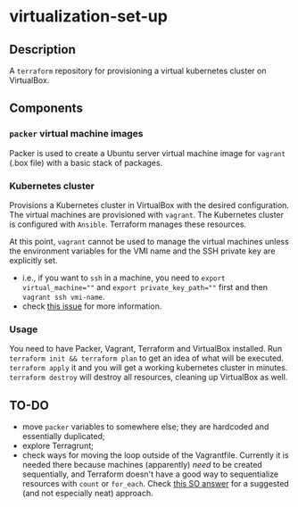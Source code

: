 # virtualization-set-up

## Description

A `terraform` repository for provisioning a virtual kubernetes cluster on VirtualBox.

## Components

### `packer` virtual machine images

Packer is used to create a Ubuntu server virtual machine image for `vagrant` (.box file) with a basic stack of packages.

### Kubernetes cluster

Provisions a Kubernetes cluster in VirtualBox with the desired configuration. The virtual machines are provisioned with `vagrant`. The Kubernetes cluster is configured with `Ansible`. Terraform manages these resources.

At this point, `vagrant` cannot be used to manage the virtual machines unless the environment variables for the VMI name and the SSH private key are explicitly set.

- i.e., if you want to `ssh` in a machine, you need to `export virtual_machine=""` and `export private_key_path=""` first and then `vagrant ssh vmi-name`.
- check [this issue](https://github.com/bmatcuk/terraform-provider-vagrant/issues/21) for more information.

### Usage

You need to have Packer, Vagrant, Terraform and VirtualBox installed.
Run `terraform init && terraform plan` to get an idea of what will be executed. `terraform apply` it and you will get a working kubernetes cluster in minutes. `terraform destroy` will destroy all resources, cleaning up VirtualBox as well.

## TO-DO

- move `packer` variables to somewhere else; they are hardcoded and essentially duplicated;
- explore Terragrunt;
- check ways for moving the loop outside of the Vagrantfile. Currently it is needed there because machines (apparently) _need_ to be created sequentially, and Terraform doesn't have a good way to sequentialize resources with `count` or `for_each`. Check [this SO answer](https://stackoverflow.com/a/64749410/10785101) for a suggested (and not especially neat) approach.
